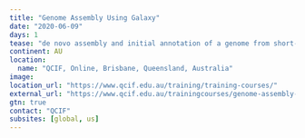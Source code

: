 ```yaml
---
title: "Genome Assembly Using Galaxy"
date: "2020-06-09"
days: 1
tease: "de novo assembly and initial annotation of a genome from short-read NGS data"
continent: AU
location:
  name: "QCIF, Online, Brisbane, Queensland, Australia"
image: 
location_url: "https://www.qcif.edu.au/training/training-courses/"
external_url: "https://www.qcif.edu.au/trainingcourses/genome-assembly-using-galaxy/"
gtn: true
contact: "QCIF"
subsites: [global, us]
---
```


